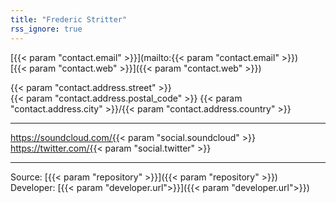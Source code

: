 ```yaml
---
title: "Frederic Stritter"
rss_ignore: true
---
```

[{{< param "contact.email" >}}](mailto:{{< param "contact.email" >}})  
[{{< param "contact.web" >}}]({{< param "contact.web" >}})  

{{< param "contact.address.street" >}}  
{{< param "contact.address.postal_code" >}} {{< param "contact.address.city" >}}/{{< param "contact.address.country" >}}

---

https://soundcloud.com/{{< param "social.soundcloud" >}}  
https://twitter.com/{{< param "social.twitter" >}}

---

Source: [{{< param "repository" >}}]({{< param "repository" >}})  
Developer: [{{< param "developer.url">}}]({{< param "developer.url">}})  

